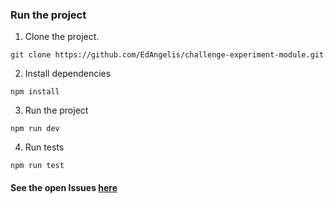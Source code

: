 ### Run the project

1. Clone the project.

```
git clone https://github.com/EdAngelis/challenge-experiment-module.git
```

2. Install dependencies

```
npm install
```

3. Run the project

```
npm run dev
```

4. Run tests

```
npm run test
```

#### See the open Issues [here](https://github.com/EdAngelis/challenge-experiment-module/issues)
